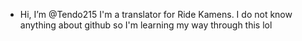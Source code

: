 - Hi, I’m @Tendo215 I'm a translator for Ride Kamens. I do not know anything about github so I'm learning my way through this lol
<!---
Tendo215/Tendo215 is a ✨ special ✨ repository because its `README.md` (this file) appears on your GitHub profile.
You can click the Preview link to take a look at your changes.
--->
